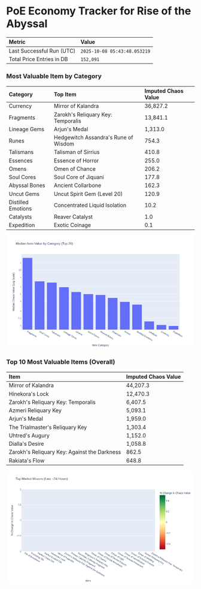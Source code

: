 # PoE Economy Tracker for Rise of the Abyssal

<!-- START_MAINTENANCE -->
| Metric | Value |
|:---|:---|
| Last Successful Run (UTC) | `2025-10-08 05:43:48.053219` |
| Total Price Entries in DB | `152,091` |

<!-- END_MAINTENANCE -->

<!-- START_DATAFRAME_DEBUG -->
<!-- END_DATAFRAME_DEBUG -->

<!-- START_CATEGORY_ANALYSIS -->
### Most Valuable Item by Category
| Category | Top Item | Imputed Chaos Value |
| :--- | :--- | :--- |
| Currency | Mirror of Kalandra | 36,827.2 |
| Fragments | Zarokh's Reliquary Key: Temporalis | 13,841.1 |
| Lineage Gems | Arjun's Medal | 1,313.0 |
| Runes | Hedgewitch Assandra's Rune of Wisdom | 754.3 |
| Talismans | Talisman of Sirrius | 410.8 |
| Essences | Essence of Horror | 255.0 |
| Omens | Omen of Chance | 206.2 |
| Soul Cores | Soul Core of Jiquani | 177.8 |
| Abyssal Bones | Ancient Collarbone | 162.3 |
| Uncut Gems | Uncut Spirit Gem (Level 20) | 120.9 |
| Distilled Emotions | Concentrated Liquid Isolation | 10.2 |
| Catalysts | Reaver Catalyst | 1.0 |
| Expedition | Exotic Coinage | 0.1 |


![Category Analysis Chart](charts/category_analysis.png)
<!-- END_ANALYSIS -->

<!-- START_ANALYSIS -->
### Top 10 Most Valuable Items (Overall)
| Item | Imputed Chaos Value |
| :--- | :--- |
| Mirror of Kalandra | 44,207.3 |
| Hinekora's Lock | 12,470.3 |
| Zarokh's Reliquary Key: Temporalis | 6,407.5 |
| Azmeri Reliquary Key | 5,093.1 |
| Arjun's Medal | 1,959.0 |
| The Trialmaster's Reliquary Key | 1,303.4 |
| Uhtred's Augury | 1,152.0 |
| Dialla's Desire | 1,058.8 |
| Zarokh's Reliquary Key: Against the Darkness | 862.5 |
| Rakiata's Flow | 648.8 |


![Market Movers Chart](charts/market_movers.png)
<!-- END_ANALYSIS -->
